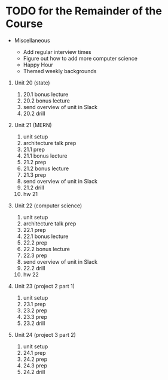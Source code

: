 # TODO for the Remainder of the Course

- Miscellaneous

  - Add regular interview times
  - Figure out how to add more computer science
  - Happy Hour
  - Themed weekly backgrounds

1. Unit 20 (state)

   1. 20.1 bonus lecture
   1. 20.2 bonus lecture
   1. send overview of unit in Slack
   1. 20.2 drill

1. Unit 21 (MERN)

   1. unit setup
   1. architecture talk prep
   1. 21.1 prep
   1. 21.1 bonus lecture
   1. 21.2 prep
   1. 21.2 bonus lecture
   1. 21.3 prep
   1. send overview of unit in Slack
   1. 21.2 drill
   1. hw 21

1. Unit 22 (computer science)

   1. unit setup
   1. architecture talk prep
   1. 22.1 prep
   1. 22.1 bonus lecture
   1. 22.2 prep
   1. 22.2 bonus lecture
   1. 22.3 prep
   1. send overview of unit in Slack
   1. 22.2 drill
   1. hw 22

1. Unit 23 (project 2 part 1)

   1. unit setup
   1. 23.1 prep
   1. 23.2 prep
   1. 23.3 prep
   1. 23.2 drill

1. Unit 24 (project 3 part 2)

   1. unit setup
   1. 24.1 prep
   1. 24.2 prep
   1. 24.3 prep
   1. 24.2 drill
